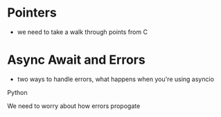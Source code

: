 # Pointers

- we need to take a walk through points from C

# Async Await and Errors

- two ways to handle errors, what happens when you're using asyncio

Python

We need to worry about how errors propogate
